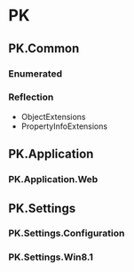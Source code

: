 # PK
## PK.Common
### Enumerated
### Reflection
-   ObjectExtensions
-   PropertyInfoExtensions

## PK.Application
### PK.Application.Web

## PK.Settings
### PK.Settings.Configuration
### PK.Settings.Win8.1